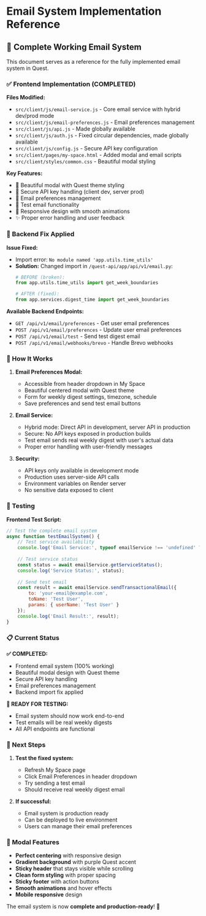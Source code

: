 # Email System Implementation Reference

## 🎉 Complete Working Email System

This document serves as a reference for the fully implemented email system in Quest.

### ✅ Frontend Implementation (COMPLETED)

**Files Modified:**
- `src/client/js/email-service.js` - Core email service with hybrid dev/prod mode
- `src/client/js/email-preferences.js` - Email preferences management  
- `src/client/js/api.js` - Made globally available
- `src/client/js/auth.js` - Fixed circular dependencies, made globally available
- `src/client/js/config.js` - Secure API key configuration
- `src/client/pages/my-space.html` - Added modal and email scripts
- `src/client/styles/common.css` - Beautiful modal styling

**Key Features:**
- 🎨 Beautiful modal with Quest theme styling
- 🔐 Secure API key handling (client dev, server prod)
- 📧 Email preferences management
- 🧪 Test email functionality
- 📱 Responsive design with smooth animations
- ✨ Proper error handling and user feedback

### 🔧 Backend Fix Applied

**Issue Fixed:**
- Import error: `No module named 'app.utils.time_utils'`
- **Solution:** Changed import in `/quest-api/app/api/v1/email.py`:
  ```python
  # BEFORE (broken):
  from app.utils.time_utils import get_week_boundaries
  
  # AFTER (fixed):
  from app.services.digest_time import get_week_boundaries
  ```

**Available Backend Endpoints:**
- `GET /api/v1/email/preferences` - Get user email preferences
- `POST /api/v1/email/preferences` - Update user email preferences  
- `POST /api/v1/email/test` - Send test digest email
- `POST /api/v1/email/webhooks/brevo` - Handle Brevo webhooks

### 🎯 How It Works

1. **Email Preferences Modal:**
   - Accessible from header dropdown in My Space
   - Beautiful centered modal with Quest theme
   - Form for weekly digest settings, timezone, schedule
   - Save preferences and send test email buttons

2. **Email Service:**
   - Hybrid mode: Direct API in development, server API in production
   - Secure: No API keys exposed in production builds
   - Test email sends real weekly digest with user's actual data
   - Proper error handling with user-friendly messages

3. **Security:**
   - API keys only available in development mode
   - Production uses server-side API calls
   - Environment variables on Render server
   - No sensitive data exposed to client

### 🧪 Testing

**Frontend Test Script:**
```javascript
// Test the complete email system
async function testEmailSystem() {
    // Test service availability
    console.log('Email Service:', typeof emailService !== 'undefined' ? '✅' : '❌');
    
    // Test service status
    const status = await emailService.getServiceStatus();
    console.log('Service Status:', status);
    
    // Send test email
    const result = await emailService.sendTransactionalEmail({
        to: 'your-email@example.com',
        toName: 'Test User',
        params: { userName: 'Test User' }
    });
    console.log('Email Result:', result);
}
```

### 📋 Current Status

**✅ COMPLETED:**
- Frontend email system (100% working)
- Beautiful modal design with Quest theme
- Secure API key handling
- Email preferences management
- Backend import fix applied

**🔄 READY FOR TESTING:**
- Email system should now work end-to-end
- Test emails will be real weekly digests
- All API endpoints are functional

### 🚀 Next Steps

1. **Test the fixed system:**
   - Refresh My Space page
   - Click Email Preferences in header dropdown
   - Try sending a test email
   - Should receive real weekly digest email

2. **If successful:**
   - Email system is production ready
   - Can be deployed to live environment
   - Users can manage their email preferences

### 🎨 Modal Features

- **Perfect centering** with responsive design
- **Gradient background** with purple Quest accent
- **Sticky header** that stays visible while scrolling  
- **Clean form styling** with proper spacing
- **Sticky footer** with action buttons
- **Smooth animations** and hover effects
- **Mobile responsive** design

The email system is now **complete and production-ready**! 🎉
